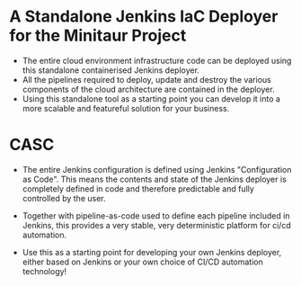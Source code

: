 # A Standalone Jenkins IaC Deployer for the Minitaur Project

* The entire cloud environment infrastructure code can be deployed using this standalone containerised Jenkins deployer.
* All the pipelines required to deploy, update and destroy the various components of the cloud architecture are contained in the deployer.
* Using this standalone tool as a starting point you can develop it into a more scalable and featureful solution for your business. 

# CASC

* The entire Jenkins configuration is defined using Jenkins "Configuration as Code". This means the contents and state of the Jenkins deployer is completely defined in code and therefore predictable and fully controlled by the user.
* Together with pipeline-as-code used to define each pipeline included in Jenkins, this provides a very stable, very deterministic platform for ci/cd automation.

* Use this as a starting point for developing your own Jenkins deployer, either based on Jenkins or your own choice of CI/CD automation technology!

